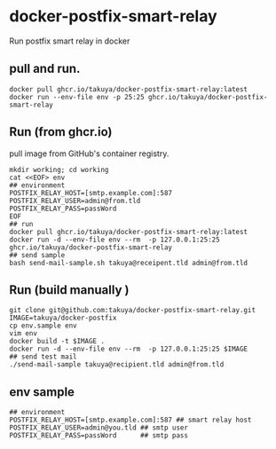 # docker-postfix-smart-relay

Run postfix smart relay in docker
## pull and run.

```shell
docker pull ghcr.io/takuya/docker-postfix-smart-relay:latest
docker run --env-file env -p 25:25 ghcr.io/takuya/docker-postfix-smart-relay
```
## Run (from ghcr.io)
pull image from GitHub's container registry. 
```shell
mkdir working; cd working
cat <<EOF> env
## environment
POSTFIX_RELAY_HOST=[smtp.example.com]:587
POSTFIX_RELAY_USER=admin@from.tld
POSTFIX_RELAY_PASS=passWord
EOF
## run 
docker pull ghcr.io/takuya/docker-postfix-smart-relay:latest
docker run -d --env-file env --rm  -p 127.0.0.1:25:25 ghcr.io/takuya/docker-postfix-smart-relay
## send sample
bash send-mail-sample.sh takuya@receipent.tld admin@from.tld
```

## Run (build manually )

```shell
git clone git@github.com:takuya/docker-postfix-smart-relay.git
IMAGE=takuya/docker-postfix
cp env.sample env
vim env
docker build -t $IMAGE .
docker run -d --env-file env --rm  -p 127.0.0.1:25:25 $IMAGE
## send test mail
./send-mail-sample takuya@recipient.tld admin@from.tld
```

## env sample
```shell
## environment
POSTFIX_RELAY_HOST=[smtp.example.com]:587 ## smart relay host 
POSTFIX_RELAY_USER=admin@you.tld ## smtp user
POSTFIX_RELAY_PASS=passWord      ## smtp pass
```

